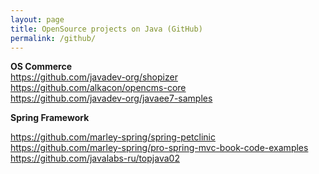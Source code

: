```yaml
---
layout: page
title: OpenSource projects on Java (GitHub)
permalink: /github/
---
```


**OS Commerce**  
https://github.com/javadev-org/shopizer  
https://github.com/alkacon/opencms-core  
https://github.com/javadev-org/javaee7-samples

**Spring Framework**  

https://github.com/marley-spring/spring-petclinic  
https://github.com/marley-spring/pro-spring-mvc-book-code-examples  
https://github.com/javalabs-ru/topjava02
